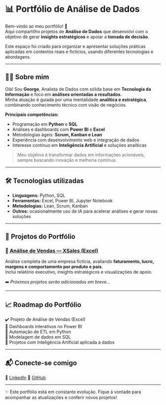 # 📊 Portfólio de Análise de Dados  

Bem-vindo ao meu portfólio! 🚀  
Aqui compartilho projetos de **Análise de Dados** que desenvolvi com o objetivo de gerar **insights estratégicos** e apoiar a **tomada de decisão**.  

Este espaço foi criado para organizar e apresentar soluções práticas aplicadas em contextos reais e fictícios, usando diferentes tecnologias e abordagens.  

---

## 👨‍💻 Sobre mim  

Olá! Sou **George**, Analista de Dados com sólida base em **Tecnologia da Informação** e foco em **análises orientadas a resultados**.  
Minha atuação é guiada por uma mentalidade **analítica e estratégica**, combinando conhecimento técnico com visão de negócios.  

**Principais competências:**
- Programação em **Python** e **SQL**  
- Análises e dashboards com **Power BI** e **Excel**  
- Metodologias ágeis: **Scrum, Kanban e Lean**  
- Experiência com desenvolvimento web e integração de dados  
- Interesse contínuo em **Inteligência Artificial** e soluções analíticas  

> Meu objetivo é transformar dados em informações acionáveis, sempre buscando inovação e melhoria contínua.  

---

## 🛠️ Tecnologias utilizadas  

- **Linguagens:** Python, SQL  
- **Ferramentas:** Excel, Power BI, Jupyter Notebook  
- **Metodologias:** Lean, Scrum, Kanban  
- **Outros:** ocasionalmente uso de IA para acelerar análises e gerar novas soluções  

---

## 📂 Projetos do Portfólio  

### 🔹 [Análise de Vendas — XSales (Excel)](./Projeto%20de%20An%C3%A1lise%20de%20Dados%20-%20Exemplo)  
Análise completa de uma empresa fictícia, avaliando **faturamento, lucro, margens e comportamento por produto e país**.  
Inclui relatório executivo, insights estratégicos e visualizações de apoio.  

➡️ *Próximos projetos serão adicionados em breve...*  

---

## 📈 Roadmap do Portfólio  

✔️ Projeto de Análise de Vendas (Excel)  
🔄 Dashboards interativos no Power BI  
🔄 Automação de ETL em Python  
🔄 Modelagem de dados em SQL  
🔄 Projetos com Inteligência Artificial aplicada a dados  

---

## 📬 Conecte-se comigo  

📌 [LinkedIn]([https://www.linkedin.com/in/aasouzaconsult/](https://www.linkedin.com/in/george-duarte/))  
📌 [GitHub](https://github.com/aasouzaconsult)  

---

✨ Este portfólio está em constante evolução. Fique à vontade para acompanhar as atualizações e conferir novos projetos!
